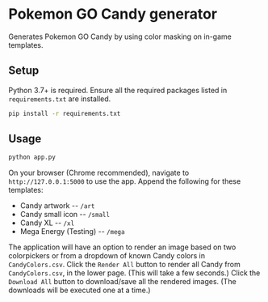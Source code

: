 # Pokemon GO Candy generator

Generates Pokemon GO Candy by using color masking on in-game templates.

## Setup
Python 3.7+ is required.
Ensure all the required packages listed in ```requirements.txt``` are installed.

```bash
pip install -r requirements.txt
```

## Usage

```python
python app.py
```
On your browser (Chrome recommended), navigate to ```http://127.0.0.1:5000``` to use the app. Append the following for these templates:

* Candy artwork -- ```/art```
* Candy small icon -- ```/small```
* Candy XL -- ```/xl```
* Mega Energy (Testing) -- ```/mega```

The application will have an option to render an image based on two colorpickers or from a dropdown of known Candy colors in ```CandyColors.csv```. Click the ```Render All``` button to render all Candy from ```CandyColors.csv```, in the lower page. (This will take a few seconds.) Click the ```Download All``` button to download/save all the rendered images. (The downloads will be executed one at a time.)
